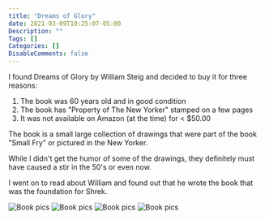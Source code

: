 ```yaml
---
title: "Dreams of Glory"
date: 2021-03-09T10:25:07-05:00
Description: ""
Tags: []
Categories: []
DisableComments: false
---
```

I found Dreams of Glory by William Steig and decided to buy it for three reasons:

1) The book was 60 years old and in good condition
2) The book has "Property of The New Yorker" stamped on a few pages
3) It was not available on Amazon (at the time) for < $50.00

The book is a small large collection of drawings that were part of the book "Small Fry" or pictured in the New Yorker.

While I didn't get the humor of some of the drawings, they definitely must have caused a stir in the 50's or even now.

I went on to read about William and found out that he wrote the book that was the foundation for Shrek.

![Book pics](/images/steig1.JPG)
![Book pics](/images/steig2.JPG)
![Book pics](/images/steig3.JPG)
![Book pics](/images/steig4.JPG)